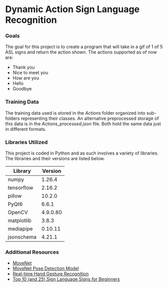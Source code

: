 # Dynamic Action Sign Language Recognition
### Goals
The goal for this project is to create a program that will take in a gif of 1 of 5 ASL signs and return the 
action shown. The actions supported as of now are:
- Thank you
- Nice to meet you
- How are you
- Hello
- Goodbye

### Training Data
The training data used is stored in the _Actions_ folder organized into sub-folders representing their classes.
An alternative preprocessed storage of this data is in the _Actions_processed.json_ file. Both hold the same data just 
in different formats.

### Libraries Utilized
This project is coded in Python and as such involves a variety of libraries. The libraries and their versions are listed
below.

| Library    | Version  |
|------------|----------|
| numpy      | 1.26.4   |
| tensorflow | 2.16.2   |
| pillow     | 10.2.0   |
| PyQt6      | 6.6.1    |
| OpenCV     | 4.9.0.80 |
| matplotlib | 3.8.3    |
| mediapipe  | 0.10.11  |
| jsonschema | 4.21.1   |

### Additional Resources
- [MoveNet](https://www.kaggle.com/models/google/movenet)
- [MoveNet Pose Detection Model](https://www.tensorflow.org/hub/tutorials/movenet)
- [Real-time Hand Gesture Recognition](https://techvidvan.com/tutorials/hand-gesture-recognition-tensorflow-opencv/)
- [Top 10 (and 25) Sign Language Signs for Beginners](https://www.startasl.com/top-10-25-american-sign-language-signs-for-beginners-the-most-know-top-10-25-asl-signs-to-learn-first/)